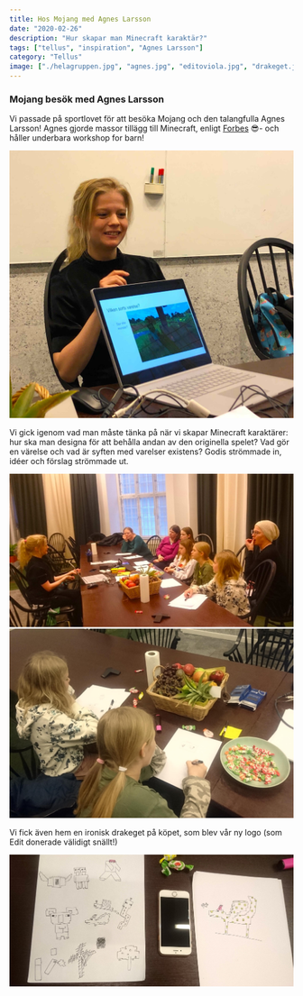 ```yaml
---
title: Hos Mojang med Agnes Larsson
date: "2020-02-26"
description: "Hur skapar man Minecraft karaktär?"
tags: ["tellus", "inspiration", "Agnes Larsson"]
category: "Tellus"
image: ["./helagruppen.jpg", "agnes.jpg", "editoviola.jpg", "drakeget.jpg"]
---
```


### Mojang besök med Agnes Larsson

Vi passade på sportlovet för att besöka Mojang och den talangfulla Agnes Larsson! Agnes gjorde massor tillägg till Minecraft, enligt [Forbes](https://www.forbes.com/profile/agnes-larsson/#15b4b5e4378b) 😎- och håller underbara workshop for barn!

![Agnes håller workshop](agnes.jpg "Agnes Larsson")

Vi gick igenom vad man måste tänka på när vi skapar Minecraft karaktärer: hur ska man designa för att behålla andan av den originella spelet? Vad gör en värelse och vad är syften med varelser existens? Godis strömmade in, idéer och förslag strömmade ut.

![Bild på programmeringsklubb meddlemmar](helagruppen.jpg "Workshop på gång")
![Bild på fokuserade Viola och Edit](editoviola.jpg "Edit och Viola")

Vi fick även hem en ironisk drakeget på köpet, som blev vår ny logo (som Edit donerade välidigt snällt!)

![Drakeget](drakeget.jpg "Drake? Get? Drakeget?")
